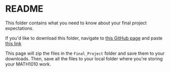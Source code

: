 # README

This folder contains what you need to know about your final project expectations. 

If you'd like to download this folder, navigate to [this GitHub page](https://download-directory.github.io/) and paste [this link](https://github.com/izabelaguiar/midd_networks/tree/main/Final_Project)

This page will zip the files in the `Final_Project` folder and save them to your downloads. Then, save all the files to your local folder where you're storing your MATH1010 work. 
